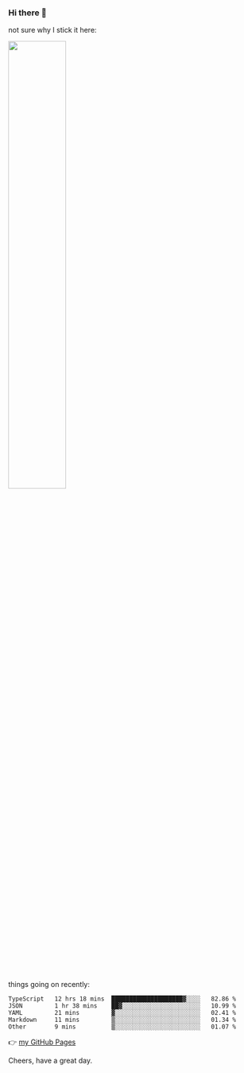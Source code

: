 ### Hi there 👋

not sure why I stick it here:

[<img width="48%" src="https://github-readme-stats.vercel.app/api?username=ykzhukian&show_icons=true&theme=dracula">](https://github.com/anuraghazra/github-readme-stats)


things going on recently:

<!--START_SECTION:waka-->

```text
TypeScript   12 hrs 18 mins  ████████████████████▓░░░░   82.86 %
JSON         1 hr 38 mins    ██▓░░░░░░░░░░░░░░░░░░░░░░   10.99 %
YAML         21 mins         ▓░░░░░░░░░░░░░░░░░░░░░░░░   02.41 %
Markdown     11 mins         ▒░░░░░░░░░░░░░░░░░░░░░░░░   01.34 %
Other        9 mins          ▒░░░░░░░░░░░░░░░░░░░░░░░░   01.07 %
```

<!--END_SECTION:waka-->

👉 [my GitHub Pages](https://ykzhukian.github.io)

Cheers, have a great day.

